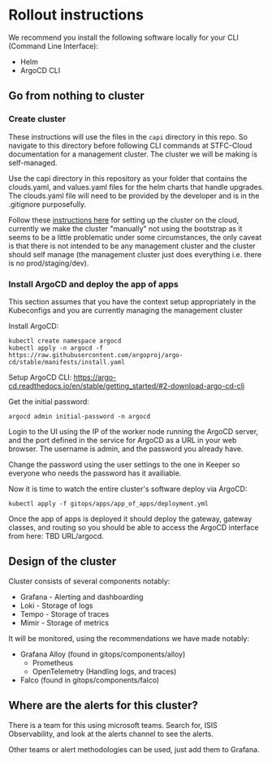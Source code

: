 # Rollout instructions

We recommend you install the following software locally for your CLI (Command Line Interface):

- Helm
- ArgoCD CLI

## Go from nothing to cluster

### Create cluster
These instructions will use the files in the `capi` directory in this repo. So navigate to this directory before following CLI commands at STFC-Cloud documentation for a management cluster. The cluster we will be making is self-managed.

Use the capi directory in this repository as your folder that contains the clouds.yaml, and values.yaml files for the helm charts that handle upgrades. The clouds.yaml file will need to be provided by the developer and is in the .gitignore purposefully.

Follow these [instructions here](https://stfc.atlassian.net/wiki/spaces/CLOUDKB/pages/211878034/Cluster+API+Setup) for setting up the cluster on the cloud, currently we make the cluster "manually" not using the bootstrap as it seems to be a little problematic under some circumstances, the only caveat is that there is not intended to be any management cluster and the cluster should self manage (the management cluster just does everything i.e. there is no prod/staging/dev).

### Install ArgoCD and deploy the app of apps
This section assumes that you have the context setup appropriately in the Kubeconfigs and you are currently managing the management cluster

Install ArgoCD:
```shell
kubectl create namespace argocd
kubectl apply -n argocd -f https://raw.githubusercontent.com/argoproj/argo-cd/stable/manifests/install.yaml
```

Setup ArgoCD CLI: https://argo-cd.readthedocs.io/en/stable/getting_started/#2-download-argo-cd-cli

Get the initial password:
```
argocd admin initial-password -n argocd
```

Login to the UI using the IP of the worker node running the ArgoCD server, and the port defined in the service for ArgoCD as a URL in your web browser. The username is admin, and the password you already have.

Change the password using the user settings to the one in Keeper so everyone who needs the password has it availiable.

Now it is time to watch the entire cluster's software deploy via ArgoCD:
```
kubectl apply -f gitops/apps/app_of_apps/deployment.yml
```

Once the app of apps is deployed it should deploy the gateway, gateway classes, and routing so you should be able to access the ArgoCD interface from here:
TBD URL/argocd.

## Design of the cluster

Cluster consists of several components notably:
- Grafana - Alerting and dashboarding
- Loki - Storage of logs
- Tempo - Storage of traces
- Mimir - Storage of metrics

It will be monitored, using the recommendations we have made notably:

- Grafana Alloy (found in gitops/components/alloy)
    - Prometheus
    - OpenTelemetry (Handling logs, and traces)
- Falco (found in gitops/components/falco)

## Where are the alerts for this cluster?

There is a team for this using microsoft teams. Search for, ISIS Observability, and look at the alerts channel to see the alerts.

Other teams or alert methodologies can be used, just add them to Grafana.